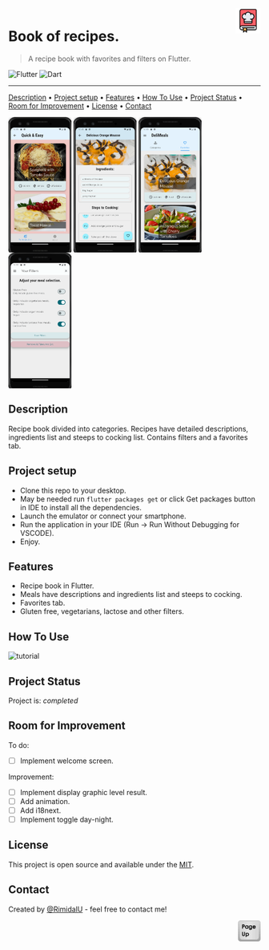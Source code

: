 <img src="./assets/logo.png" id="start" align="right" alt="Project logo" width="50" >

# Book of recipes.

> A recipe book with favorites and filters on Flutter.

![Flutter](https://img.shields.io/badge/Flutter-02569B.svg?style=for-the-badge&logo=Flutter&logoColor=white)
![Dart](https://img.shields.io/badge/Dart-0175C2.svg?style=for-the-badge&logo=Dart&logoColor=white)

---

[Description](#description) •
[Project setup](#project-setup) •
[Features](#features) •
[How To Use](#how-to-use) •
[Project Status](#project-status) •
[Room for Improvement](#room-for-improvement) •
[License](#license) •
[Contact](#contact)

<p float="left">
<img src="./assets/1.png" align="top"  width="25%" />
<img src="./assets/2.png" align="top"  width="25%" />
<img src="./assets/3.png" align="top"  width="25%" />
<img src="./assets/4.png" align="top"  width="25%" />
</p>

## Description

Recipe book divided into categories. Recipes have detailed descriptions, ingredients list and steeps to cocking list.
Contains filters and a favorites tab.

## Project setup

- Clone this repo to your desktop.
- May be needed run `flutter packages get` or click Get packages button in IDE to install all the dependencies.
- Launch the emulator or connect your smartphone.
- Run the application in your IDE (Run -> Run Without Debugging for VSCODE).
- Enjoy.

## Features

- Recipe book in Flutter.
- Meals have descriptions and ingredients list and steeps to cocking.
- Favorites tab.
- Gluten free, vegetarians, lactose and other filters.

## How To Use

![tutorial][tutorial]

## Project Status

Project is: _completed_

## Room for Improvement

To do:

- [ ] Implement welcome screen.

Improvement:

- [ ] Implement display graphic level result.
- [ ] Add animation.
- [ ] Add i18next.
- [ ] Implement toggle day-night.

## License

This project is open source and available under the [MIT](../LICENSE).

## Contact

Created by [@RimidalU](https://www.linkedin.com/in/uladzimir-stankevich/) - feel free to contact me!

<p align="right"><a href="#start"><img width="45rem" src="./assets/pageUp.svg"></a></p>

<!-- MARKDOWN LINKS & IMAGES -->

[tutorial]: ./assets/demo.webp
